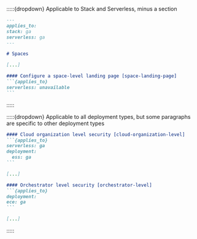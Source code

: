 :::::{dropdown} Applicable to Stack and Serverless, minus a section

````markdown
--- 
applies_to:
stack: ga
serverless: ga
---

# Spaces

[...]

#### Configure a space-level landing page [space-landing-page]
```{applies_to}
serverless: unavailable
```
````
:::::

:::::{dropdown} Applicable to all deployment types, but some paragraphs are specific to other deployment types

````markdown
#### Cloud organization level security [cloud-organization-level]
```{applies_to}
serverless: ga
deployment:
  ess: ga
```

[...]

#### Orchestrator level security [orchestrator-level]
```{applies_to}
deployment:
ece: ga
```

[...]
````
:::::